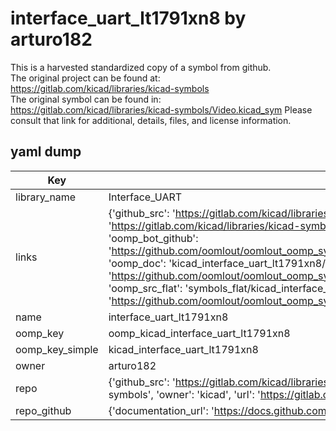 # interface_uart_lt1791xn8 by arturo182  
This is a harvested standardized copy of a symbol from github.  
The original project can be found at:  
https://gitlab.com/kicad/libraries/kicad-symbols  
The original symbol can be found in:
https://gitlab.com/kicad/libraries/kicad-symbols/Video.kicad_sym
Please consult that link for additional, details, files, and license information.  
## yaml dump  
| Key | Value |  
| --- | --- |  
| library_name | Interface_UART |  
| links | {'github_src': 'https://gitlab.com/kicad/libraries/kicad-symbols/Video.kicad_sym', 'github_src_repo': 'https://gitlab.com/kicad/libraries/kicad-symbols', 'oomp_bot': 'kicad_interface_uart_lt1791xn8/working', 'oomp_bot_github': 'https://github.com/oomlout/oomlout_oomp_symbol_bot/tree/main/kicad_interface_uart_lt1791xn8/working', 'oomp_doc': 'kicad_interface_uart_lt1791xn8/working', 'oomp_doc_github': 'https://github.com/oomlout/oomlout_oomp_symbol_doc/tree/main/kicad_interface_uart_lt1791xn8/working', 'oomp_src_flat': 'symbols_flat/kicad_interface_uart_lt1791xn8/working', 'oomp_src_flat_github': 'https://github.com/oomlout/oomlout_oomp_symbol_src/tree/main/kicad_interface_uart_lt1791xn8/working'} |  
| name | interface_uart_lt1791xn8 |  
| oomp_key | oomp_kicad_interface_uart_lt1791xn8 |  
| oomp_key_simple | kicad_interface_uart_lt1791xn8 |  
| owner | arturo182 |  
| repo | {'github_src': 'https://gitlab.com/kicad/libraries/kicad-symbols/Video.kicad_sym', 'name': 'libraries/kicad-symbols', 'owner': 'kicad', 'url': 'https://gitlab.com/kicad/libraries/kicad-symbols'} |  
| repo_github | {'documentation_url': 'https://docs.github.com/rest/repos/repos#get-a-repository', 'message': 'Not Found'} |  

